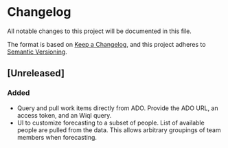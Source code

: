 # Changelog

All notable changes to this project will be documented in this file.

The format is based on [Keep a Changelog](https://keepachangelog.com/en/1.0.0/),
and this project adheres to [Semantic Versioning](https://semver.org/spec/v2.0.0.html).

## [Unreleased]

### Added

- Query and pull work items directly from ADO. Provide the ADO URL, an access token, and an Wiql query.
- UI to customize forecasting to a subset of people. List of available people are pulled from the data. This allows arbitrary groupings of team members when forecasting.
